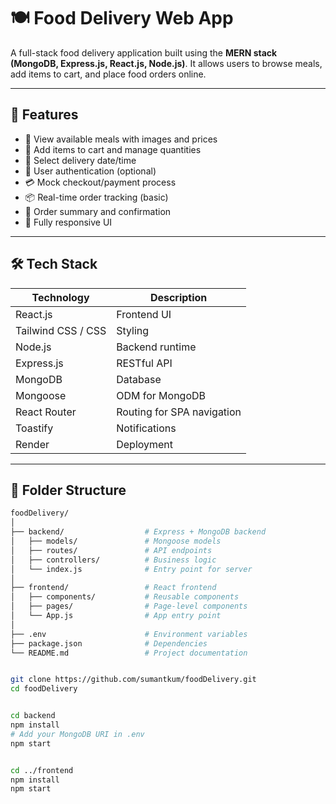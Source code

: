 # 🍽️ Food Delivery Web App

A full-stack food delivery application built using the **MERN stack (MongoDB, Express.js, React.js, Node.js)**. It allows users to browse meals, add items to cart, and place food orders online.

---

## 🚀 Features

- 🍔 View available meals with images and prices
- 🛒 Add items to cart and manage quantities
- 📅 Select delivery date/time
- 🔐 User authentication (optional)
- 💳 Mock checkout/payment process
- 📦 Real-time order tracking (basic)
- 🧾 Order summary and confirmation
- 📱 Fully responsive UI

---

## 🛠️ Tech Stack

| Technology     | Description                    |
|----------------|--------------------------------|
| React.js       | Frontend UI                    |
| Tailwind CSS / CSS | Styling                     |
| Node.js        | Backend runtime                |
| Express.js     | RESTful API                    |
| MongoDB        | Database                       |
| Mongoose       | ODM for MongoDB                |
| React Router   | Routing for SPA navigation     |
| Toastify       | Notifications                  |
| Render         | Deployment                     |

---

## 📂 Folder Structure

```bash
foodDelivery/
│
├── backend/                  # Express + MongoDB backend
│   ├── models/               # Mongoose models
│   ├── routes/               # API endpoints
│   ├── controllers/          # Business logic
│   └── index.js              # Entry point for server
│
├── frontend/                 # React frontend
│   ├── components/           # Reusable components
│   ├── pages/                # Page-level components
│   └── App.js                # App entry point
│
├── .env                      # Environment variables
├── package.json              # Dependencies
└── README.md                 # Project documentation


git clone https://github.com/sumantkum/foodDelivery.git
cd foodDelivery


cd backend
npm install
# Add your MongoDB URI in .env
npm start


cd ../frontend
npm install
npm start
